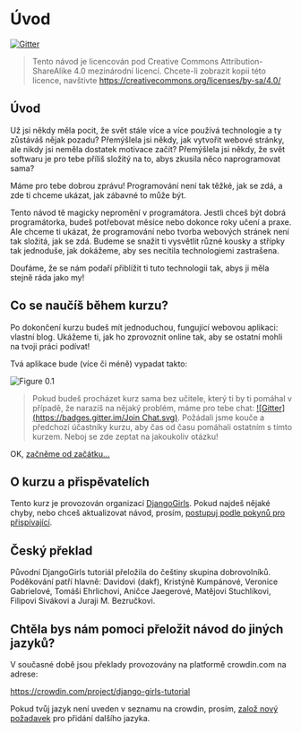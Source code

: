 # Úvod

[![Gitter](https://badges.gitter.im/DjangoGirls/tutorial.svg)](https://gitter.im/DjangoGirls/tutorial)

> Tento návod je licencován pod Creative Commons Attribution-ShareAlike 4.0 mezinárodní licencí. Chcete-li zobrazit kopii této licence, navštivte https://creativecommons.org/licenses/by-sa/4.0/

## Úvod

Už jsi někdy měla pocit, že svět stále více a více používá technologie a ty zůstáváš nějak pozadu? Přemýšlela jsi někdy, jak vytvořit webové stránky, ale nikdy jsi neměla dostatek motivace začít? Přemýšlela jsi někdy, že svět softwaru je pro tebe příliš složitý na to, abys zkusila něco naprogramovat sama?

Máme pro tebe dobrou zprávu! Programování není tak těžké, jak se zdá, a zde ti chceme ukázat, jak zábavné to může být.

Tento návod tě magicky nepromění v programátora. Jestli chceš být dobrá programátorka, budeš potřebovat měsíce nebo dokonce roky učení a praxe. Ale chceme ti ukázat, že programování nebo tvorba webových stránek není tak složitá, jak se zdá. Budeme se snažit ti vysvětlit různé kousky a střípky tak jednoduše, jak dokážeme, aby ses necítila technologiemi zastrašena.

Doufáme, že se nám podaří přiblížit ti tuto technologii tak, abys ji měla stejně ráda jako my!

## Co se naučíš během kurzu?

Po dokončení kurzu budeš mít jednoduchou, fungující webovou aplikaci: vlastní blog. Ukážeme ti, jak ho zprovoznit online tak, aby se ostatní mohli na tvoji práci podívat!

Tvá aplikace bude (více či méně) vypadat takto:

![Figure 0.1](images/application.png)

> Pokud budeš procházet kurz sama bez učitele, který ti by ti pomáhal v případě, že narazíš na nějaký problém, máme pro tebe chat: [!\[Gitter\](https://badges.gitter.im/Join Chat.svg)](https://gitter.im/DjangoGirls/tutorial?utm\_source=badge\&utm\_medium=badge\&utm\_campaign=pr-badge\&utm\_content=badge). Požádali jsme kouče a předchozí účastníky kurzu, aby čas od času pomáhali ostatním s tímto kurzem. Neboj se zde zeptat na jakoukoliv otázku!

OK, [začněme od začátku...](how\_the\_internet\_works/)

## O kurzu a přispěvatelích

Tento kurz je provozován organizací [DjangoGirls](https://djangogirls.org/). Pokud najdeš nějaké chyby, nebo chceš aktualizovat návod, prosím, [postupuj podle pokynů pro přispívající](https://github.com/DjangoGirls/tutorial/blob/master/README.md).

## Český překlad

Původní DjangoGirls tutoriál přeložila do češtiny skupina dobrovolníků. Poděkování patří hlavně: Davidovi (dakf), Kristýně Kumpánové, Veronice Gabrielové, Tomáši Ehrlichovi, Aničce Jaegerové, Matějovi Stuchlíkovi, Filipovi Sivákovi a Juraji M. Bezručkovi.

## Chtěla bys nám pomoci přeložit návod do jiných jazyků?

V současné době jsou překlady provozovány na platformě crowdin.com na adrese:

https://crowdin.com/project/django-girls-tutorial

Pokud tvůj jazyk není uveden v seznamu na crowdin, prosím, [založ nový požadavek](https://github.com/DjangoGirls/tutorial/issues/new) pro přidání dalšího jazyka.
